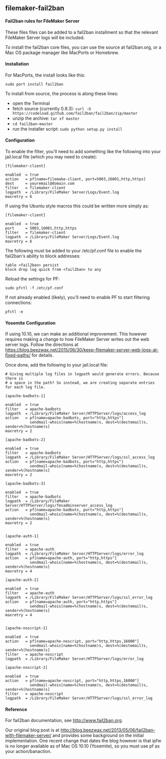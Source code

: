 ## filemaker-fail2ban
#### Fail2ban rules for FileMaker Server

These files files can be added to a fail2ban installment so that the relevant FileMaker Server logs will be included.

To install the fail2ban core files, you can use the source at fail2ban.org, or a Mac OS package manager like MacPorts or Homebrew.

#### Installation

For MacPorts, the install looks like this:

`sudo port install fail2ban`

To install from  source, the process is along these lines:

* open the Terminal
* fetch source (currently 0.9.3): `curl -O https://codeload.github.com/fail2ban/fail2ban/zip/master`
* unzip the archive: `tar xf master`
* `cd fail2ban-master`
* run the installer script: `sudo python setup.py install`

#### Configuration

To enable the filter, you'll need to add something like the following into your jail.local file (which you may need to create):

```
[filemaker-client]

enabled  = true
action   = pf[name=filemake-client, port=5003,16001,http,https]
dest     = youremail@domain.com
filter   = filemaker-client
logpath  = /Library/FileMaker Server/Logs/Event.log
maxretry = 6
```

If using the Ubuntu style macros this could be written more simply as:

```
[filemaker-client]

enabled  = true
port     = 5003,16001,http,https
filter   = filemaker-client
logpath  = /Library/FileMaker Server/Logs/Event.log
maxretry = 6
```

The following must be added to your /etc/pf.conf file to enable the fail2ban's ability to block addresses:
```
table <fail2ban> persist
block drop log quick from <fail2ban> to any
```

Reload the settings for PF:

`sudo pfctl -f /etc/pf.conf`

If not already enabled (likely), you'll need to enable PF to start filtering connections:

`pfctl -e`

#### Yosemite Configuration

If using 10.10, we can make an additional improvement. This however requires making a change to how FileMaker Server writes out the web server logs. Follow the directions at https://blog.beezwax.net/2015/06/30/keep-filemaker-server-web-logs-at-fixed-paths/ for details.

Once done, add the following to your jail.local file:

```
# Giving multiple log files in logpath would generate errors. Because there is
# a space in the path? So instead, we are creating separate entries for each log file.

[apache-badbots-1]

enabled  = true
filter   = apache-badbots
logpath  = /Library/FileMaker Server/HTTPServer/logs/access_log
action   = pf[name=apache-badbots, port="http,https"]
           sendmail-whois[name=%(hostname)s, dest=%(destemail)s, sender=%(hostname)s]
maxretry = 2

[apache-badbots-2]

enabled  = true
filter   = apache-badbots
logpath  = /Library/FileMaker Server/HTTPServer/logs/ssl_access_log
action   = pf[name=apache-badbots, port="http,https"]
           sendmail-whois[name=%(hostname)s, dest=%(destemail)s, sender=%(hostname)s]
maxretry = 2

[apache-badbots-3]

enabled  = true
filter   = apache-badbots
logpath  = /Library/FileMaker Server/HTTPServer/logs/fmsadminserver_access_log
action   = pf[name=apache-badbots, port="http,https"]
           sendmail-whois[name=%(hostname)s, dest=%(destemail)s, sender=%(hostname)s]
maxretry = 2


[apache-auth-1]

enabled  = true
filter   = apache-auth
logpath  = /Library/FileMaker Server/HTTPServer/logs/error_log
action   = pf[name=apache-auth, port="http,https"]
           sendmail-whois[name=%(hostname)s, dest=%(destemail)s, sender=%(hostname)s]
maxretry = 4

[apache-auth-2]

enabled  = true
filter   = apache-auth
logpath  = /Library/FileMaker Server/HTTPServer/logs/ssl_error_log
action   = pf[name=apache-auth, port="http,https"]
           sendmail-whois[name=%(hostname)s, dest=%(destemail)s, sender=%(hostname)s]
maxretry = 4


[apache-noscript-1]

enabled  = true
action   = pf[name=apache-noscript, port="http,https,16000"]
           sendmail-whois[name=%(hostname)s, dest=%(destemail)s, sender=%(hostname)s]
filter   = apache-noscript
logpath  = /Library/FileMaker Server/HTTPServer/logs/error_log

[apache-noscript-2]

enabled  = true
action   = pf[name=apache-noscript, port="http,https,16000"]
           sendmail-whois[name=%(hostname)s, dest=%(destemail)s, sender=%(hostname)s]
filter   = apache-noscript
logpath  = /Library/FileMaker Server/HTTPServer/logs/ssl_error_log
```


#### Reference

For fail2ban documentation, see http://www.fail2ban.org.

Our original blog post is at http://blog.beezwax.net/2013/05/06/fail2ban-with-filemaker-server/ and provides some background on the initial implementation.
One recent change that dates the blog however is that ipfw is no longer available as of Mac OS 10.10 (Yosemite), so you must use pf as your action/banaction.
